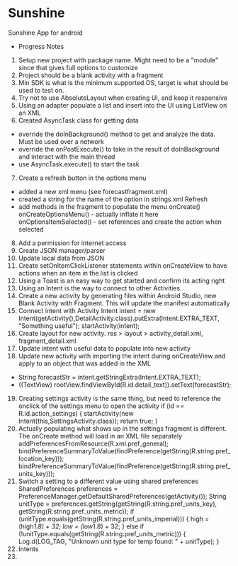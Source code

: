Sunshine
========

Sunshine App for android


* Progress Notes

1. Setup new project with package name. Might need to be a "module" since that gives full options to customize
2. Project should be a blank activity with a fragment
3. Min SDK is what is the minimum supported OS, target is what should be used to test on.
4. Try not to use AbsoluteLayout when creating UI, and keep it responsive
5. Using an adapter populate a list and insert into the UI using ListView on an XML
6. Created AsyncTask class for getting data
 - override the doInBackground() method to get and analyze the data. Must be used over a network
 - override the onPostExecute() to take in the result of doInBackground and interact with the main thread
 - use AsyncTask.execute() to start the task
7. Create a refresh button in the options menu
 - added a new xml menu (see forecastfragment.xml)
 - created a string for the name of the option in strings.xml
    <string name="action_refresh">Refresh</string>
 - add methods in the fragment to populate the menu
    onCreate()
    onCreateOptionsMenu() - actually inflate it here
    onOptionsItemSelected() - set references and create the action when selected
8. Add a permission for internet access
    <uses-permission android:name="android.permission.INTERNET"/>
9. Create JSON manager/parser
10. Update local data from JSON
11. Create setOnItemClickListener statements within onCreateView to have actions when an item in the list is clicked
12. Using a Toast is an easy way to get started and confirm its acting right
13. Using an Intent is the way to connect to other Activities.
14. Create a new activity by generating files within Android Studio, new Blank Activity with Fragment. This will update the manifest automatically
15. Connect intent with Activity
    Intent intent = new Intent(getActivity(),DetailActivity.class).putExtra(Intent.EXTRA_TEXT, "Something useful");
    startActivity(intent);
16. Create layout for new activity. res > layout > activity_detail.xml, fragment_detail.xml
17. Update intent with useful data to populate into new activity
18. Update new activity with importing the intent during onCreateView and apply to an object that was added in the XML
 - String forecastStr = intent.getStringExtra(Intent.EXTRA_TEXT);
 - ((TextView) rootView.findViewById(R.id.detail_text)).setText(forecastStr);
19. Creating settings activity is the same thing, but need to reference the onclick of the settings menu to open the activity
    if (id == R.id.action_settings) {
        startActivity(new Intent(this,SettingsActivity.class));
        return true;
    }
20. Actually populating what shows up in the settings fragment is different. The onCreate method will load in an XML file separately
    addPreferencesFromResource(R.xml.pref_general);
    bindPreferenceSummaryToValue(findPreference(getString(R.string.pref_location_key)));
    bindPreferenceSummaryToValue(findPreference(getString(R.string.pref_units_key)));
21. Switch a setting to a different value using shared preferences
     SharedPreferences preferences = PreferenceManager.getDefaultSharedPreferences(getActivity());
     String unitType = preferences.getString(getString(R.string.pref_units_key), getString(R.string.pref_units_metric));
     if (unitType.equals(getString(R.string.pref_units_imperial))) {
        high = (high*1.8) + 32;
        low = (low*1.8) + 32;
     } else if (!unitType.equals(getString(R.string.pref_units_metric))) {
        Log.d(LOG_TAG, "Unknown unit type for temp found: " + unitType);
     }
22. Intents
23.